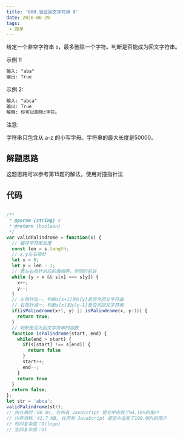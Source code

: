 ```yaml
---
title: '680.验证回文字符串 Ⅱ'
date: 2020-06-29
tags:
 - 简单
---
```

给定一个非空字符串 s，最多删除一个字符。判断是否能成为回文字符串。

示例 1:
```md
输入: "aba"
输出: True
```
示例 2:
```md
输入: "abca"
输出: True
解释: 你可以删除c字符。
```

注意:

字符串只包含从 a-z 的小写字母。字符串的最大长度是50000。

## 解题思路
这题思路可以参考第15题的解法，使用对撞指针法

## 代码
```js

/**
 * @param {string} s
 * @return {boolean}
 */
var validPalindrome = function(s) {
  // 缓存字符串长度
  const len = s.length;
  // x,y左右指针
  let x = 0;
  let y = len - 1;
  // 若左右指针对应的值相等，则同时前进
  while (y > x && s[x] === s[y]) {
    x++;
    y--;
  }
  // 左指针加一，判断s[x+1]到s[y]是否为回文字符串
  // 右指针减一，判断s[x]到s[y-1]是否问回文字符串
  if(isPalindrome(x+1, y) || isPalindrome(x, y-1)) {
    return true;
  }
  // 判断是否为回文字符串的函数
  function isPalindrome(start, end) {
    while(end > start) {
      if(s[start] !== s[end]) {
        return false
      }
      start++;
      end--;
    }
    return true
  }
  return false;
};
let str = 'abca';
validPalindrome(str);
// 执行用时：88 ms, 在所有 JavaScript 提交中击败了94.18%的用户
// 内存消耗：41.7 MB, 在所有 JavaScript 提交中击败了100.00%的用户
// 时间复杂度：O(logn)
// 空间复杂度：O1
```
